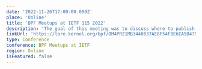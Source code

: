 ```yaml
---
date: '2022-11-26T17:00:00.000Z'
place: 'Online'
title: 'BPF Meetups at IETF 115 2022'
description: 'The goal of this meeting was to discuss where to publish eBPF specification(s), where IETF may or may not be the right answer.'
linkUrl: 'https://lore.kernel.org/bpf/DM4PR21MB3440837AE8F54F8E6EA5D475A3119@DM4PR21MB3440.namprd21.prod.outlook.com/'
type: Conference
conference: BPF Meetups at IETF
region: Online
isFeatured: false
---
```

